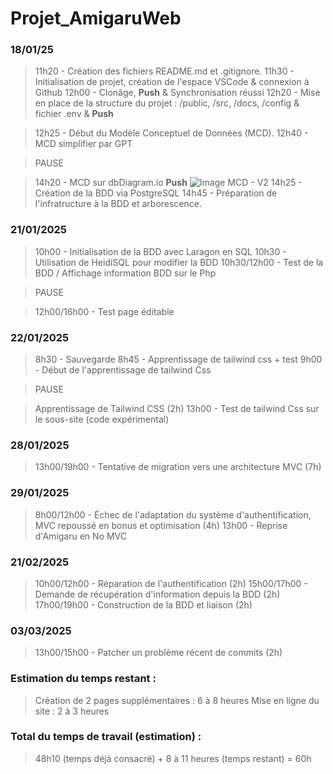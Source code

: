 # Projet_AmigaruWeb

### 18/01/25 
> 11h20 - Création des fichiers README.md et .gitignore.
> 11h30 - Initialisation de projet, création de l'espace VSCode & connexion à Github
> 12h00 - Clonâge, **Push** & Synchronisation réussi
> 12h20 - Mise en place de la structure du projet : /public, /src, /docs, /config & fichier .env & **Push**

> 12h25 - Début du Modèle Conceptuel de Données (MCD).
> 12h40 - MCD simplifier par GPT

> PAUSE

> 14h20 - MCD sur dbDiagram.io **Push**
![Image MCD - V2](https://github.com/BaptisteLeDev/Projet_AmigaruWeb/blob/main/github/MCD_AmigaruWeb_V2.png?raw=true)
> 14h25 - Création de la BDD via PostgreSQL
> 14h45 - Préparation de l'infratructure à la BDD et arborescence.

### 21/01/2025
> 10h00 - Initialisation de la BDD avec Laragon en SQL
> 10h30 - Utilisation de HeidiSQL pour modifier la BDD
> 10h30/12h00 - Test de la BDD / Affichage information BDD sur le Php

> PAUSE

> 12h00/16h00 - Test page éditable

### 22/01/2025
> 8h30 - Sauvegarde
> 8h45 - Apprentissage de tailwind css + test
> 9h00 - Début de l'apprentissage de tailwind Css

> PAUSE

> Apprentissage de Tailwind CSS (2h)
> 13h00 - Test de tailwind Css sur le sous-site (code expérimental)

### 28/01/2025
> 13h00/19h00 - Tentative de migration vers une architecture MVC (7h)

### 29/01/2025
> 8h00/12h00 - Échec de l'adaptation du système d'authentification, MVC repoussé en bonus et optimisation (4h)
> 13h00 - Reprise d'Amigaru en No MVC

### 21/02/2025
> 10h00/12h00 - Réparation de l'authentification (2h)
> 15h00/17h00 - Demande de récupération d'information depuis la BDD (2h)
> 17h00/19h00 - Construction de la BDD et liaison (2h)

### 03/03/2025
> 13h00/15h00 - Patcher un problème récent de commits (2h)

### Estimation du temps restant :
> Création de 2 pages supplémentaires : 6 à 8 heures
> Mise en ligne du site : 2 à 3 heures

### Total du temps de travail (estimation) :
> 48h10 (temps déjà consacré) + 8 à 11 heures (temps restant) = 60h